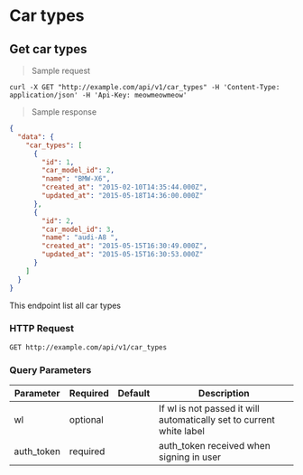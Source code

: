 # Car types

## Get car types

> Sample request

```shell
curl -X GET "http://example.com/api/v1/car_types" -H 'Content-Type: application/json' -H 'Api-Key: meowmeowmeow'
```

> Sample response

```json
{
  "data": {
    "car_types": [
      {
        "id": 1,
        "car_model_id": 2,
        "name": "BMW-X6",
        "created_at": "2015-02-10T14:35:44.000Z",
        "updated_at": "2015-05-18T14:36:00.000Z"
      },
      {
        "id": 2,
        "car_model_id": 3,
        "name": "audi-A8 ",
        "created_at": "2015-05-15T16:30:49.000Z",
        "updated_at": "2015-05-15T16:30:53.000Z"
      }
    ]
  }
}
```
This endpoint list all car types

### HTTP Request

`GET http://example.com/api/v1/car_types`

### Query Parameters

Parameter | Required | Default | Description
--------- | ------- | ------- | -----------
wl | optional | | If wl is not passed it will automatically set to current white label
auth_token | required | | auth_token received when signing in user
